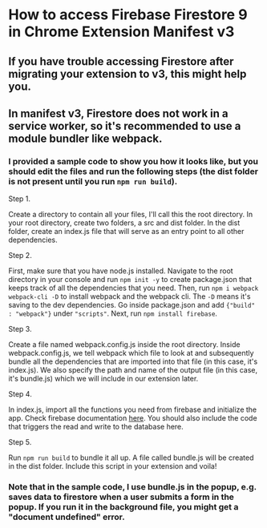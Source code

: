 # How to access Firebase Firestore 9 in Chrome Extension Manifest v3

## If you have trouble accessing Firestore after migrating your extension to v3, this might help you.
## In manifest v3, Firestore does not work in a service worker, so it's recommended to use a module bundler like webpack.
### I provided a sample code to show you how it looks like, but you should edit the files and run the following steps (the dist folder is not present until you run `npm run build`).

Step 1.

Create a directory to contain all your files, I'll call this the root directory. In your root directory, create two folders, a src and dist folder. In the dist folder, create an index.js file that will serve as an entry point to all other dependencies.

Step 2. 

First, make sure that you have node.js installed. 
Navigate to the root directory in your console and run `npm init -y` to create package.json that keeps track of all the dependencies that you need. Then, run `npm i webpack webpack-cli -D` to install webpack and the webpack cli. The `-D` means it's saving to the dev dependencies. Go inside package.json and add `{"build" : "webpack"}` under `"scripts"`. Next, run `npm install firebase`.

Step 3.

Create a file named webpack.config.js inside the root directory. Inside webpack.config.js, we tell webpack which file to look at and subsequently bundle all the dependencies that are imported into that file (in this case, it's index.js). We also specify the path and name of the output file (in this case, it's bundle.js) which we will include in our extension later.

Step 4.

In index.js, import all the functions you need from firebase and initialize the app. Check firebase documentation [here](https://firebase.google.com/docs/firestore/quickstart#web-version-9). You should also include the code that triggers the read and write to the database here.

Step 5.

Run `npm run build` to bundle it all up. A file called bundle.js will be created in the dist folder. Include this script in your extension and voila!

### Note that in the sample code, I use bundle.js in the popup, e.g. saves data to firestore when a user submits a form in the popup. If you run it in the background file, you might get a "document undefined" error.
